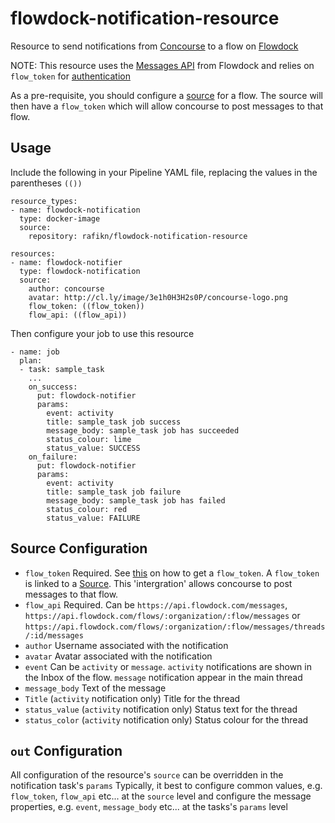 # flowdock-notification-resource
Resource to send notifications from [Concourse](https://concourse-ci.org/) to a flow on [Flowdock](https://flowdock.com)

NOTE: This resource uses the [Messages API](https://www.flowdock.com/api/messages) from Flowdock and relies on `flow_token` for [authentication](https://www.flowdock.com/api/authentication#source-token)

As a pre-requisite, you should configure a [source](https://www.flowdock.com/api/sources) for a flow. The source will then have a `flow_token` which will allow concourse to post messages to that flow.

## Usage
Include the following in your Pipeline YAML file, replacing the values in the parentheses `(())`
```
resource_types:
- name: flowdock-notification
  type: docker-image
  source:
    repository: rafikn/flowdock-notification-resource
    
resources:
- name: flowdock-notifier
  type: flowdock-notification
  source:
    author: concourse
    avatar: http://cl.ly/image/3e1h0H3H2s0P/concourse-logo.png
    flow_token: ((flow_token))
    flow_api: ((flow_api))
```
Then configure your job to use this resource
```
- name: job
  plan:
  - task: sample_task
    ...
    on_success:
      put: flowdock-notifier
      params:
        event: activity
        title: sample_task job success
        message_body: sample_task job has succeeded
        status_colour: lime
        status_value: SUCCESS
    on_failure:
      put: flowdock-notifier
      params:
        event: activity
        title: sample_task job failure
        message_body: sample_task job has failed
        status_colour: red
        status_value: FAILURE
```
## Source Configuration
* `flow_token` Required. See [this](https://www.flowdock.com/api/authentication#source-token) on how to get a `flow_token`. A `flow_token` is linked to a [Source](https://www.flowdock.com/api/sources). This 'intergration' allows concourse to post messages to that flow.
* `flow_api` Required. Can be `https://api.flowdock.com/messages`, `https://api.flowdock.com/flows/:organization/:flow/messages` or `https://api.flowdock.com/flows/:organization/:flow/messages/threads/:id/messages`
* `author` Username associated with the notification
* `avatar` Avatar associated with the notification
* `event` Can be `activity` or `message`. `activity` notifications are shown in the Inbox of the flow. `message` notification appear in the main thread
* `message_body` Text of the message
* `Title` (`activity` notification only) Title for the thread
* `status_value` (`activity` notification only) Status text for the thread
* `status_color` (`activity` notification only) Status colour for the thread

## `out` Configuration
All configuration of the resource's `source` can be overridden in the notification task's `params`
Typically, it best to configure common values, e.g. `flow_token`, `flow_api` etc... at the `source` level and configure the message properties, e.g. `event`, `message_body` etc... at the tasks's `params` level
